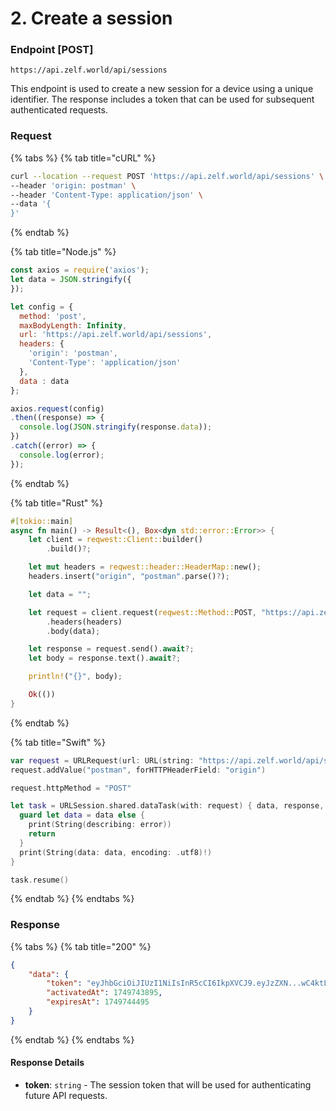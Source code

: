 # 2. Create a session

### Endpoint \[POST]

```
https://api.zelf.world/api/sessions
```

This endpoint is used to create a new session for a device using a unique identifier. The response includes a token that can be used for subsequent authenticated requests.

### Request

{% tabs %}
{% tab title="cURL" %}

```bash
curl --location --request POST 'https://api.zelf.world/api/sessions' \
--header 'origin: postman' \
--header 'Content-Type: application/json' \
--data '{
}'
```

{% endtab %}

{% tab title="Node.js" %}

```javascript
const axios = require('axios');
let data = JSON.stringify({
});

let config = {
  method: 'post',
  maxBodyLength: Infinity,
  url: 'https://api.zelf.world/api/sessions',
  headers: { 
    'origin': 'postman', 
    'Content-Type': 'application/json'
  },
  data : data
};

axios.request(config)
.then((response) => {
  console.log(JSON.stringify(response.data));
})
.catch((error) => {
  console.log(error);
});

```

{% endtab %}

{% tab title="Rust" %}

```rust
#[tokio::main]
async fn main() -> Result<(), Box<dyn std::error::Error>> {
    let client = reqwest::Client::builder()
        .build()?;

    let mut headers = reqwest::header::HeaderMap::new();
    headers.insert("origin", "postman".parse()?);

    let data = "";

    let request = client.request(reqwest::Method::POST, "https://api.zelf.world/api/sessions")
        .headers(headers)
        .body(data);

    let response = request.send().await?;
    let body = response.text().await?;

    println!("{}", body);

    Ok(())
}
```

{% endtab %}

{% tab title="Swift" %}

```swift
var request = URLRequest(url: URL(string: "https://api.zelf.world/api/sessions")!,timeoutInterval: Double.infinity)
request.addValue("postman", forHTTPHeaderField: "origin")

request.httpMethod = "POST"

let task = URLSession.shared.dataTask(with: request) { data, response, error in 
  guard let data = data else {
    print(String(describing: error))
    return
  }
  print(String(data: data, encoding: .utf8)!)
}

task.resume()

```

{% endtab %}
{% endtabs %}

### Response

{% tabs %}
{% tab title="200" %}

```json
{
    "data": {
        "token": "eyJhbGciOiJIUzI1NiIsInR5cCI6IkpXVCJ9.eyJzZXN...wC4ktLdSKUeb79EE",
        "activatedAt": 1749743895,
        "expiresAt": 1749744495
    }
}
```

{% endtab %}
{% endtabs %}

#### Response Details

* **token**: `string` - The session token that will be used for authenticating future API requests.
